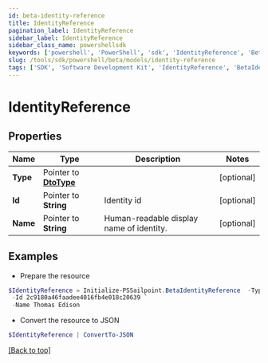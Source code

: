 ```yaml
---
id: beta-identity-reference
title: IdentityReference
pagination_label: IdentityReference
sidebar_label: IdentityReference
sidebar_class_name: powershellsdk
keywords: ['powershell', 'PowerShell', 'sdk', 'IdentityReference', 'BetaIdentityReference'] 
slug: /tools/sdk/powershell/beta/models/identity-reference
tags: ['SDK', 'Software Development Kit', 'IdentityReference', 'BetaIdentityReference']
---
```



# IdentityReference

## Properties

Name | Type | Description | Notes
------------ | ------------- | ------------- | -------------
**Type** |  Pointer to [**DtoType**](dto-type) |  | [optional] 
**Id** |  Pointer to **String** | Identity id | [optional] 
**Name** |  Pointer to **String** | Human-readable display name of identity. | [optional] 

## Examples

- Prepare the resource
```powershell
$IdentityReference = Initialize-PSSailpoint.BetaIdentityReference  -Type null `
 -Id 2c9180a46faadee4016fb4e018c20639 `
 -Name Thomas Edison
```

- Convert the resource to JSON
```powershell
$IdentityReference | ConvertTo-JSON
```


[[Back to top]](#) 

